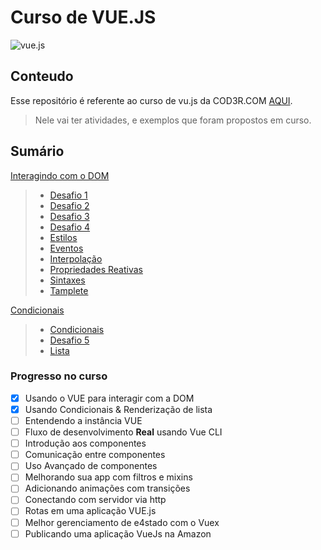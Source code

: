 # Curso de VUE.JS

![vue.js](https://miro.medium.com/max/2000/1*ACR0gj0wbx91V_xgURifWg.png)

## Conteudo

Esse repositório é referente ao curso de vu.js da COD3R.COM [AQUI](https://www.udemy.com/share/101Wwu3@cVPhizRZ8VXJm3kHkxMQMDsa9RnC7QOD6aWgxeGv-pEGp8-odhkSk57xX_YQNtol/).

> Nele vai ter atividades, e exemplos que foram propostos em curso.

## Sumário

[Interagindo com o DOM](https://github.com/juliofilizzola/curso-vue.js/tree/main/DOM)
> * [Desafio 1](https://github.com/juliofilizzola/curso-vue.js/tree/main/DOM/desafio-01)
> * [Desafio 2](https://github.com/juliofilizzola/curso-vue.js/tree/main/DOM/desafio-02)
> * [Desafio 3](https://github.com/juliofilizzola/curso-vue.js/tree/main/DOM/desafio-03)
> * [Desafio 4](https://github.com/juliofilizzola/curso-vue.js/tree/main/DOM/desafio-04)
> * [Estilos](https://github.com/juliofilizzola/curso-vue.js/tree/main/DOM/estilo)
> * [Eventos](https://github.com/juliofilizzola/curso-vue.js/tree/main/DOM/eventos)
> * [Interpolação](https://github.com/juliofilizzola/curso-vue.js/tree/main/DOM/interpolacao)
> * [Propriedades Reativas](https://github.com/juliofilizzola/curso-vue.js/tree/main/DOM/propriedades-reativas)
> * [Sintaxes](https://github.com/juliofilizzola/curso-vue.js/tree/main/DOM/sintaxe)
> * [Tamplete](https://github.com/juliofilizzola/curso-vue.js/tree/main/DOM/tamplete)

[Condicionais](https://github.com/juliofilizzola/curso-vue.js/tree/main/CONDICIONAIS-E-LISTAS)

> * [Condicionais](https://github.com/juliofilizzola/curso-vue.js/tree/main/CONDICIONAIS-E-LISTAS/condicionais)
> * [Desafio 5](https://github.com/juliofilizzola/curso-vue.js/tree/main/CONDICIONAIS-E-LISTAS/desafio-05)
> * [Lista](https://github.com/juliofilizzola/curso-vue.js/tree/main/CONDICIONAIS-E-LISTAS/listas)


### Progresso no curso

- [x] Usando o VUE para interagir com a DOM
- [x] Usando Condicionais & Renderização de lista
- [ ] Entendendo a instância VUE
- [ ] Fluxo de desenvolvimento **Real** usando Vue CLI
- [ ] Introdução aos componentes
- [ ] Comunicação entre componentes
- [ ] Uso Avançado de componentes
- [ ] Melhorando sua app com filtros e mixins
- [ ] Adicionando animações com transições
- [ ] Conectando com servidor via http
- [ ] Rotas em uma aplicação VUE.js
- [ ] Melhor gerenciamento de e4stado com o Vuex
- [ ] Publicando uma aplicação VueJs na Amazon
